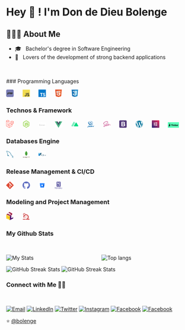 
# Hey 👋 ! I'm Don de Dieu Bolenge

## 👨🏻‍💻 About Me

- 🎓 &nbsp; Bachelor's degree in Software Engineering
- 🌱 &nbsp; Lovers of the development of strong backend applications
<br>
<br>
### Programming Languages

<img src="./logos/php.png" alt="php" width="20" margin="20" />&nbsp;&nbsp;&nbsp;&nbsp;&nbsp;&nbsp;<img src="./logos/javascript.png" alt="javascript" width="20" margin="20" />&nbsp;&nbsp;&nbsp;&nbsp;&nbsp;&nbsp;<img src="./logos/typescript.svg" alt="css" width="20" margin="20" />&nbsp;&nbsp;&nbsp;&nbsp;&nbsp;&nbsp;<img src="./logos/html.png" alt="html" width="20" margin="20" />&nbsp;&nbsp;&nbsp;&nbsp;&nbsp;&nbsp;<img src="./logos/css.png" alt="css" width="20" margin="20" />

### Technos & Framework

<img src="./logos/laravel.svg" alt="laravel" width="20" margin="20" />&nbsp;&nbsp;&nbsp;&nbsp;&nbsp;&nbsp;<img src="./logos/node-js.png" alt="node-js" width="20" margin="20" />&nbsp;&nbsp;&nbsp;&nbsp;&nbsp;&nbsp;<img src="./logos/express.png" alt="express" width="20" margin="20" />&nbsp;&nbsp;&nbsp;&nbsp;&nbsp;&nbsp;<img src="./logos/vuejs.svg" alt="vuejs" width="20" margin="20" />&nbsp;&nbsp;&nbsp;&nbsp;&nbsp;&nbsp;<img src="./logos/nuxtjs.png" alt="nuxtjs" width="20" margin="20" />&nbsp;&nbsp;&nbsp;&nbsp;&nbsp;&nbsp;<img src="./logos/jquery.png" alt="jquery" width="20" margin="20" />&nbsp;&nbsp;&nbsp;&nbsp;&nbsp;&nbsp;<img src="./logos/sass.png" alt="sass" width="20" margin="20" />&nbsp;&nbsp;&nbsp;&nbsp;&nbsp;&nbsp;<img src="./logos/bootstrap.png" alt="bootstrap" width="20" margin="20" />&nbsp;&nbsp;&nbsp;&nbsp;&nbsp;&nbsp;<img src="./logos/wordpress.png" alt="wordpress" width="20" margin="20" />&nbsp;&nbsp;&nbsp;&nbsp;&nbsp;&nbsp;<img src="./logos/elementor.png" alt="elementor" width="20" margin="20" />&nbsp;&nbsp;&nbsp;&nbsp;&nbsp;&nbsp;<img src="./logos/timber.png" alt="elementor" width="30" margin="20" />

### Databases Engine

<img src="./logos/mysql.png" alt="mysql" width="20" margin="20" />&nbsp;&nbsp;&nbsp;&nbsp;&nbsp;&nbsp;<img src="./logos/mongodb.png" alt="mongodb" width="20" margin="20" />&nbsp;&nbsp;&nbsp;&nbsp;&nbsp;&nbsp;<img src="./logos/sqlite.png" alt="sqlite" width="20" margin="20" />

### Release Management & CI/CD

<img src="./logos/git.png" alt="git" width="20" margin="20" />&nbsp;&nbsp;&nbsp;&nbsp;&nbsp;&nbsp;<img src="./logos/github.png" alt="github" width="20" margin="20" />&nbsp;&nbsp;&nbsp;&nbsp;&nbsp;&nbsp;<img src="./logos/bitbucket.png" alt="bitbucket" width="20" margin="20" />&nbsp;&nbsp;&nbsp;&nbsp;&nbsp;&nbsp;<img src="./logos/heroku.png" alt="heroku" width="20" margin="20" />

### Modeling and Project Management
<p>
  <img src="./logos/uml.png" alt="uml" width="20" margin="20" />&nbsp;&nbsp;&nbsp;&nbsp;&nbsp;&nbsp;<img src="./logos/scrum.png" alt="scrum" width="20" margin="20" />
</p>

### My Github Stats
<br>
<p>
  <img
    align="left"
    width="51%"
    alt="My Stats"
    src="https://github-readme-stats.vercel.app/api?username=bolenge&show_icons=true&theme=radical"
  />
  <img
    width="45%"
    alt="Top langs"
    src="https://github-readme-stats.vercel.app/api/top-langs/?username=bolenge&show_icons=true&theme=radical&layout=compact"
  />
</p>

<p>
  <img
    width="50%"
    height="200"
    alt="GitHub Streak Stats"
    src="https://github-profile-trophy.vercel.app/?username=bolenge&theme=radical&no-frame=true&column=3&row=2"
  />
  <img
    width="47%"
    height="200"
    alt="GitHub Streak Stats"
    src="https://github-readme-streak-stats.herokuapp.com/?user=bolenge&theme=radical&date_format=j%20M%5B%20Y%5D&currStreakLabel=6FDA44&fire=6FDA44&ring=6FDA44"
  />
</p>

### Connect with Me 🤝🏻
<br>
<p>
  <a href="mailto:dondedieubolenge@gmail.com"><img alt="Email" src="https://img.shields.io/badge/Email-gray?style=flat-square&logo=Microsoft%20outlook"></a>
  <a href="https://linkedin.com/in/bolenge/"><img alt="LinkedIn" src="https://img.shields.io/badge/LinkedIn-blue?style=flat-square&logo=linkedin"></a>
  <a href="https://www.twitter.com/bolenge_/"><img alt="Twitter" src="https://img.shields.io/badge/Twitter-skyblue?style=flat-square&logo=twitter"></a>
  <a href="https://www.instagram.com/bolenge_/"><img alt="Instagram" src="https://img.shields.io/badge/Instagram-pink?style=flat-square&logo=instagram"></a>
  <a href="https://www.facebook.com/dondedieu.bolenge/"><img alt="Facebook" src="https://img.shields.io/badge/Facebook-gray?style=flat-square&logo=facebook"></a>
  <a href="https://www.medium.com/@bolenge/"><img alt="Facebook" src="https://img.shields.io/badge/Medium-gray?style=flat-square&logo=medium"></a>
</p>

⭐️ [@bolenge](https://github.com/bolenge)
